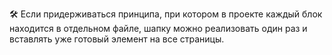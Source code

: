 🛠 Если придерживаться принципа, при котором в проекте каждый блок находится в отдельном файле, шапку можно реализовать один раз и вставлять уже готовый элемент на все страницы.
